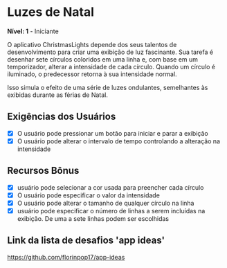 # Luzes de Natal

**Nível: 1** - Iniciante

O aplicativo ChristmasLights depende dos seus talentos de desenvolvimento para criar uma exibição de luz fascinante. Sua tarefa é desenhar sete círculos coloridos em uma linha e, com base em um temporizador, alterar a intensidade de cada círculo. Quando um círculo é iluminado, o predecessor retorna à sua intensidade normal.

Isso simula o efeito de uma série de luzes ondulantes, semelhantes às exibidas durante as férias de Natal.

## Exigências dos Usuários

- [x] O usuário pode pressionar um botão para iniciar e parar a exibição
- [x]  O usuário pode alterar o intervalo de tempo controlando a alteração na intensidade

## Recursos Bônus

- [x]  usuário pode selecionar a cor usada para preencher cada círculo
- [x] O usuário pode especificar o valor da intensidade
- [x] O usuário pode alterar o tamanho de qualquer círculo na linha
- [x]  usuário pode especificar o número de linhas a serem incluídas na exibição. De uma a sete linhas podem ser escolhidas

## Link da lista de desafios 'app ideas'

https://github.com/florinpop17/app-ideas
